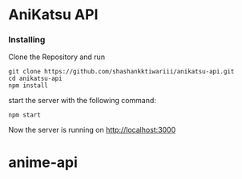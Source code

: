 # AniKatsu API

### Installing

Clone the Repository and run


```
git clone https://github.com/shashankktiwariii/anikatsu-api.git
cd anikatsu-api
npm install 
```
start the server with the following command:
```
npm start
```

Now the server is running on <a href="http://localhost:3000">http://localhost:3000</a>
# anime-api
